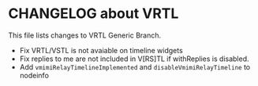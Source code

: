 # CHANGELOG about VRTL

This file lists changes to VRTL Generic Branch.

<!-- VV Please add changelog here VV -->
- Fix VRTL/VSTL is not avaiable on timeline widgets 
- Fix replies to me are not included in V\[RS]TL if withReplies is disabled.
- Add `vmimiRelayTimelineImplemented` and `disableVmimiRelayTimeline` to nodeinfo
